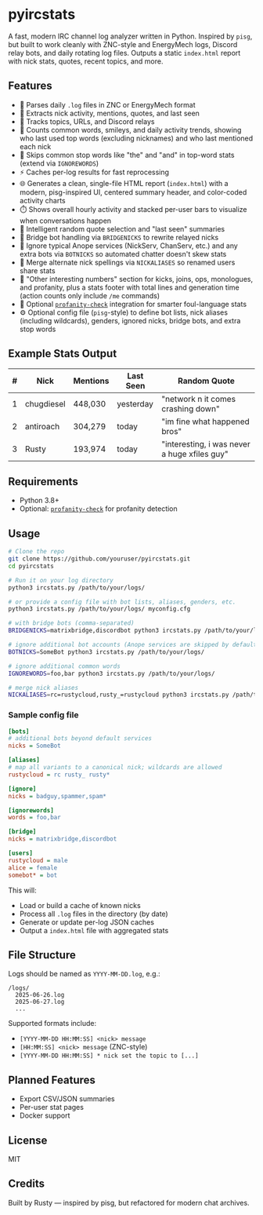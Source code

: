 # pyircstats

A fast, modern IRC channel log analyzer written in Python. Inspired by `pisg`, but built to work cleanly with ZNC-style and EnergyMech logs, Discord relay bots, and daily rotating log files. Outputs a static `index.html` report with nick stats, quotes, recent topics, and more.

## Features

- 📅 Parses daily `.log` files in ZNC or EnergyMech format  
- 🔎 Extracts nick activity, mentions, quotes, and last seen  
- 💬 Tracks topics, URLs, and Discord relays
- 📝 Counts common words, smileys, and daily activity trends, showing who last used top words (excluding nicknames) and who last mentioned each nick
- 🚫 Skips common stop words like "the" and "and" in top-word stats (extend via `IGNOREWORDS`)
- ⚡ Caches per-log results for fast reprocessing
- 🌐 Generates a clean, single-file HTML report (`index.html`) with a modern, pisg-inspired UI, centered summary header, and color-coded activity charts
- ⏱️ Shows overall hourly activity and stacked per-user bars to visualize when conversations happen
- 🧠 Intelligent random quote selection and "last seen" summaries
- 🔌 Bridge bot handling via `BRIDGENICKS` to rewrite relayed nicks
- 🤖 Ignore typical Anope services (NickServ, ChanServ, etc.) and any extra bots via `BOTNICKS` so automated chatter doesn't skew stats
- 🔁 Merge alternate nick spellings via `NICKALIASES` so renamed users share stats
- 🔢 "Other interesting numbers" section for kicks, joins, ops, monologues, and profanity, plus a stats footer with total lines and generation time (action counts only include `/me` commands)
- 🤬 Optional [`profanity-check`](https://pypi.org/project/profanity-check/) integration for smarter foul-language stats
- ⚙️ Optional config file (`pisg`-style) to define bot lists, nick aliases (including wildcards), genders, ignored nicks, bridge bots, and extra stop words

## Example Stats Output

| # | Nick         | Mentions | Last Seen | Random Quote                                |
|---|--------------|----------|------------|---------------------------------------------|
| 1 | chugdiesel   | 448,030  | yesterday  | "network n it comes crashing down"          |
| 2 | antiroach    | 304,279  | today      | "im fine what happened bros"                |
| 3 | Rusty        | 193,974  | today      | "interesting, i was never a huge xfiles guy"|

## Requirements

- Python 3.8+
- Optional: [`profanity-check`](https://pypi.org/project/profanity-check/) for profanity detection

## Usage

```bash
# Clone the repo
git clone https://github.com/youruser/pyircstats.git
cd pyircstats

# Run it on your log directory
python3 ircstats.py /path/to/your/logs/

# or provide a config file with bot lists, aliases, genders, etc.
python3 ircstats.py /path/to/your/logs/ myconfig.cfg

# with bridge bots (comma-separated)
BRIDGENICKS=matrixbridge,discordbot python3 ircstats.py /path/to/your/logs/

# ignore additional bot accounts (Anope services are skipped by default)
BOTNICKS=SomeBot python3 ircstats.py /path/to/your/logs/

# ignore additional common words
IGNOREWORDS=foo,bar python3 ircstats.py /path/to/your/logs/

# merge nick aliases
NICKALIASES=rc=rustycloud,rusty_=rustycloud python3 ircstats.py /path/to/your/logs/
```

### Sample config file

```ini
[bots]
# additional bots beyond default services
nicks = SomeBot

[aliases]
# map all variants to a canonical nick; wildcards are allowed
rustycloud = rc rusty_ rusty*

[ignore]
nicks = badguy,spammer,spam*

[ignorewords]
words = foo,bar

[bridge]
nicks = matrixbridge,discordbot

[users]
rustycloud = male
alice = female
somebot* = bot
```

This will:

- Load or build a cache of known nicks
- Process all `.log` files in the directory (by date)
- Generate or update per-log JSON caches
- Output a `index.html` file with aggregated stats

## File Structure

Logs should be named as `YYYY-MM-DD.log`, e.g.:

```
/logs/
  2025-06-26.log
  2025-06-27.log
  ...
```

Supported formats include:

- `[YYYY-MM-DD HH:MM:SS] <nick> message`
- `[HH:MM:SS] <nick> message` (ZNC-style)
- `[YYYY-MM-DD HH:MM:SS] * nick set the topic to [...]`

## Planned Features

- Export CSV/JSON summaries
- Per-user stat pages
- Docker support

## License

MIT

## Credits

Built by Rusty — inspired by pisg, but refactored for modern chat archives.

